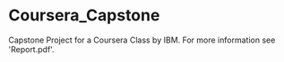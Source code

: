 # Coursera_Capstone
Capstone Project for a Coursera Class by IBM. For more information see 'Report.pdf'.
